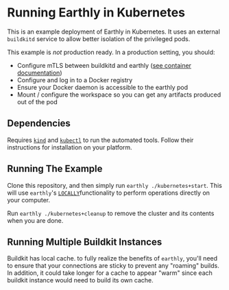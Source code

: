 # Running Earthly in Kubernetes

This is an example deployment of Earthly in Kubernetes. It uses an external `buildkitd` service to allow better isolation of the privileged pods.

This example is _not_ production ready. In a production setting, you should:

* Configure mTLS between buildkitd and earthly ([see container documentation](https://docs.earthly.dev/docs/guides/using-the-earthly-docker-images))
* Configure and log in to a Docker registry
* Ensure your Docker daemon is accessible to the earthly pod
* Mount / configure the workspace so you can get any artifacts produced out of the pod

## Dependencies

Requires [`kind`](https://kind.sigs.k8s.io/docs/user/quick-start/#installation) and [`kubectl`](https://kubernetes.io/docs/tasks/tools/) to run the automated tools. Follow their instructions for installation on your platform.

## Running The Example

Clone this repository, and then simply run `earthly ./kubernetes+start`. This will use `earthly`'s [`LOCALLY`](https://docs.earthly.dev/docs/earthfile#locally-experimental)functionality to perform operations directly on your computer.

Run `earthly ./kubernetes+cleanup` to remove the cluster and its contents when you are done.

## Running Multiple Buildkit Instances

Buildkit has local cache. to fully realize the benefits of `earthly`, you'll need to ensure that your connections are sticky to prevent any "roaming" builds. In addition, it could take longer for a cache to appear "warm" since each buildkit instance would need to build its own cache.
